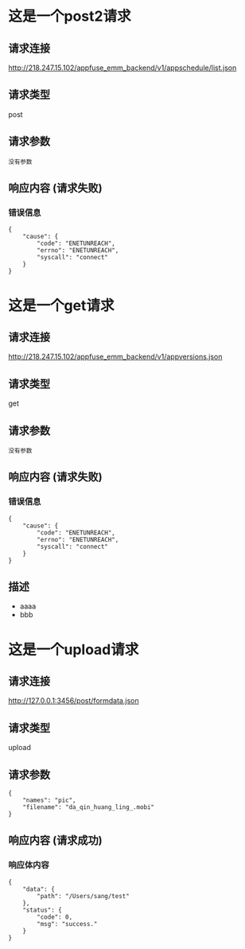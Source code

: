# 这是一个post2请求

## 请求连接 

http://218.247.15.102/appfuse_emm_backend/v1/appschedule/list.json

## 请求类型 

post

## 请求参数

```
没有参数
```

## 响应内容 (请求失败)

### 错误信息

```
{
    "cause": {
        "code": "ENETUNREACH",
        "errno": "ENETUNREACH",
        "syscall": "connect"
    }
}
```



# 这是一个get请求

## 请求连接 

http://218.247.15.102/appfuse_emm_backend/v1/appversions.json

## 请求类型 

get

## 请求参数

```
没有参数
```

## 响应内容 (请求失败)

### 错误信息

```
{
    "cause": {
        "code": "ENETUNREACH",
        "errno": "ENETUNREACH",
        "syscall": "connect"
    }
}
```

## 描述 
 - aaaa
 - bbb


# 这是一个upload请求

## 请求连接 

http://127.0.0.1:3456/post/formdata.json

## 请求类型 

upload

## 请求参数

```
{
    "names": "pic",
    "filename": "da_qin_huang_ling_.mobi"
}
```

## 响应内容 (请求成功)

### 响应体内容

```
{
    "data": {
        "path": "/Users/sang/test"
    },
    "status": {
        "code": 0,
        "msg": "success."
    }
}
```



